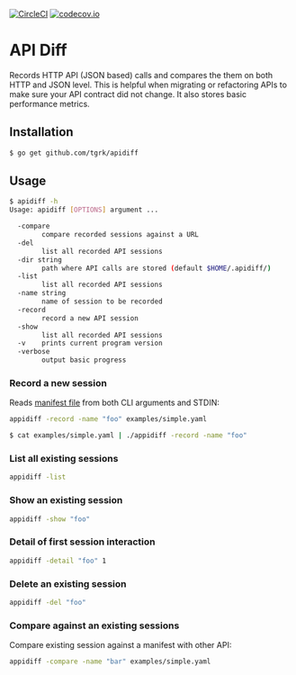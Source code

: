 
[![CircleCI](https://circleci.com/gh/tgrk/apidiff/tree/master.svg?style=svg)](https://circleci.com/gh/tgrk/apidiff/tree/master)
[![codecov.io](https://codecov.io/github/tgrk/apidiff/coverage.svg?branch=master)](https://codecov.io/github/tgrk/apidiff?branch=master)


# API Diff

Records HTTP API (JSON based) calls and compares the them on both HTTP and JSON level. This is helpful when migrating or refactoring APIs to make sure your API contract did not change. It also stores basic performance metrics.

## Installation

```bash
$ go get github.com/tgrk/apidiff

```

## Usage

```bash
$ apidiff -h
Usage: apidiff [OPTIONS] argument ...

  -compare
    	compare recorded sessions against a URL
  -del
    	list all recorded API sessions
  -dir string
    	path where API calls are stored (default $HOME/.apidiff/)
  -list
    	list all recorded API sessions
  -name string
    	name of session to be recorded
  -record
    	record a new API session
  -show
    	list all recorded API sessions
  -v	prints current program version
  -verbose
    	output basic progress

```

### Record a new session

Reads [manifest file](examples/simple.yaml) from both CLI arguments and STDIN:

```bash
appidiff -record -name "foo" examples/simple.yaml
```

```bash
$ cat examples/simple.yaml | ./appidiff -record -name "foo"
```

### List all existing sessions
```bash
appidiff -list
```

### Show an existing session
```bash
appidiff -show "foo"
```

### Detail of first session interaction
```bash
appidiff -detail "foo" 1
```

### Delete an existing session
```bash
appidiff -del "foo"
```

### Compare against an existing sessions

Compare existing session against a manifest with other API:
```bash
appidiff -compare -name "bar" examples/simple.yaml
```
